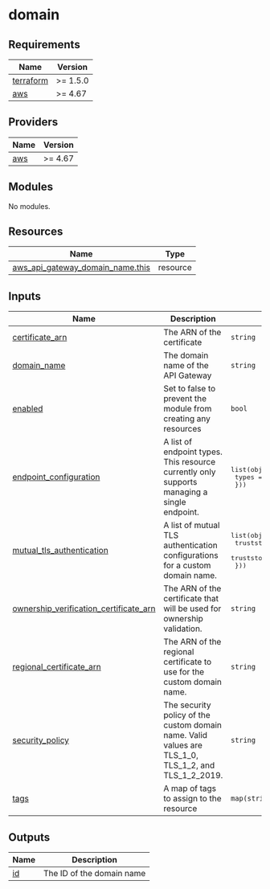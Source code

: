 # domain

<!-- BEGINNING OF PRE-COMMIT-TERRAFORM DOCS HOOK -->
## Requirements

| Name | Version |
|------|---------|
| <a name="requirement_terraform"></a> [terraform](#requirement\_terraform) | >= 1.5.0 |
| <a name="requirement_aws"></a> [aws](#requirement\_aws) | >= 4.67 |

## Providers

| Name | Version |
|------|---------|
| <a name="provider_aws"></a> [aws](#provider\_aws) | >= 4.67 |

## Modules

No modules.

## Resources

| Name | Type |
|------|------|
| [aws_api_gateway_domain_name.this](https://registry.terraform.io/providers/hashicorp/aws/latest/docs/resources/api_gateway_domain_name) | resource |

## Inputs

| Name | Description | Type | Default | Required |
|------|-------------|------|---------|:--------:|
| <a name="input_certificate_arn"></a> [certificate\_arn](#input\_certificate\_arn) | The ARN of the certificate | `string` | `null` | no |
| <a name="input_domain_name"></a> [domain\_name](#input\_domain\_name) | The domain name of the API Gateway | `string` | n/a | yes |
| <a name="input_enabled"></a> [enabled](#input\_enabled) | Set to false to prevent the module from creating any resources | `bool` | `true` | no |
| <a name="input_endpoint_configuration"></a> [endpoint\_configuration](#input\_endpoint\_configuration) | A list of endpoint types. This resource currently only supports managing a single endpoint. | <pre>list(object({<br>    types = list(string)<br>  }))</pre> | `[]` | no |
| <a name="input_mutual_tls_authentication"></a> [mutual\_tls\_authentication](#input\_mutual\_tls\_authentication) | A list of mutual TLS authentication configurations for a custom domain name. | <pre>list(object({<br>    truststore_uri     = string<br>    truststore_version = string<br>  }))</pre> | `[]` | no |
| <a name="input_ownership_verification_certificate_arn"></a> [ownership\_verification\_certificate\_arn](#input\_ownership\_verification\_certificate\_arn) | The ARN of the certificate that will be used for ownership validation. | `string` | `null` | no |
| <a name="input_regional_certificate_arn"></a> [regional\_certificate\_arn](#input\_regional\_certificate\_arn) | The ARN of the regional certificate to use for the custom domain name. | `string` | `null` | no |
| <a name="input_security_policy"></a> [security\_policy](#input\_security\_policy) | The security policy of the custom domain name. Valid values are TLS\_1\_0, TLS\_1\_2, and TLS\_1\_2\_2019. | `string` | `null` | no |
| <a name="input_tags"></a> [tags](#input\_tags) | A map of tags to assign to the resource | `map(string)` | `{}` | no |

## Outputs

| Name | Description |
|------|-------------|
| <a name="output_id"></a> [id](#output\_id) | The ID of the domain name |
<!-- END OF PRE-COMMIT-TERRAFORM DOCS HOOK -->
